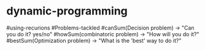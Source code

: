 # dynamic-programming
#using-recurions
#Problems-tackled
#canSum(Decision problem) -> "Can you do it? yes/no"
#howSum(combinatoric problem) -> "How will you do it?"
#bestSum(Optimization problem) -> "What is the 'best' way to do it?"